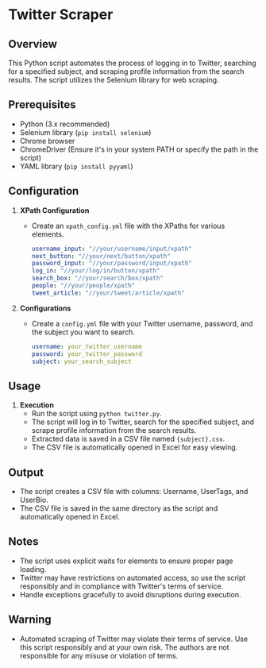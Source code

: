 # Twitter Scraper

## Overview
This Python script automates the process of logging in to Twitter, searching for a specified subject, and scraping profile information from the search results. The script utilizes the Selenium library for web scraping.

## Prerequisites
- Python (3.x recommended)
- Selenium library (`pip install selenium`)
- Chrome browser
- ChromeDriver (Ensure it's in your system PATH or specify the path in the script)
- YAML library (`pip install pyyaml`)

## Configuration
1. **XPath Configuration**
   - Create an `xpath_config.yml` file with the XPaths for various elements.
     ```yaml
     username_input: "//your/username/input/xpath"
     next_button: "//your/next/button/xpath"
     password_input: "//your/password/input/xpath"
     log_in: "//your/log/in/button/xpath"
     search_box: "//your/search/box/xpath"
     people: "//your/people/xpath"
     tweet_article: "//your/tweet/article/xpath"
     ```

2. **Configurations**
   - Create a `config.yml` file with your Twitter username, password, and the subject you want to search.
     ```yaml
     username: your_twitter_username
     password: your_twitter_password
     subject: your_search_subject
     ```

## Usage
1. **Execution**
   - Run the script using `python twitter.py`.
   - The script will log in to Twitter, search for the specified subject, and scrape profile information from the search results.
   - Extracted data is saved in a CSV file named `{subject}.csv`.
   - The CSV file is automatically opened in Excel for easy viewing.

## Output
- The script creates a CSV file with columns: Username, UserTags, and UserBio.
- The CSV file is saved in the same directory as the script and automatically opened in Excel.

## Notes
- The script uses explicit waits for elements to ensure proper page loading.
- Twitter may have restrictions on automated access, so use the script responsibly and in compliance with Twitter's terms of service.
- Handle exceptions gracefully to avoid disruptions during execution.

## Warning
- Automated scraping of Twitter may violate their terms of service. Use this script responsibly and at your own risk. The authors are not responsible for any misuse or violation of terms.
